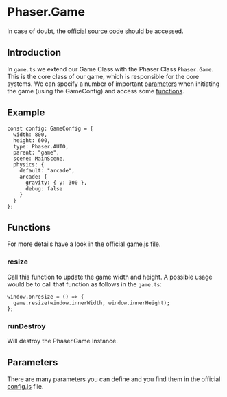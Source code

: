 # Phaser.Game

In case of doubt, the [official source code](https://github.com/photonstorm/phaser) should be accessed.

## Introduction

In `game.ts` we extend our Game Class with the Phaser Class `Phaser.Game`.
This is the core class of our game, which is responsible for the core systems.
We can specify a number of important [parameters](#parameters) when
initiating the game (using the GameConfig) and access some [functions](#functions).

## Example

```
const config: GameConfig = {
  width: 800,
  height: 600,
  type: Phaser.AUTO,
  parent: "game",
  scene: MainScene,
  physics: {
    default: "arcade",
    arcade: {
      gravity: { y: 300 },
      debug: false
    }
  }
};
```

## Functions

For more details have a look in the official [game.js](https://github.com/photonstorm/phaser/blob/master/src/boot/Game.js)
file.

### resize

Call this function to update the game width and height.
A possible usage would be to call that function as follows in the `game.ts`:

```
window.onresize = () => {
  game.resize(window.innerWidth, window.innerHeight);
};
```

### runDestroy

Will destroy the Phaser.Game Instance.

## Parameters

There are many parameters you can define and you find them in the official
[config.js](https://github.com/photonstorm/phaser/blob/master/src/boot/Config.js)
file.

